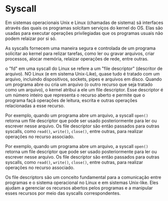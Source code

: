 # Syscall 

Em sistemas operacionais Unix e Linux (chamadas de sistema) sã interfaces através das quais os programas solcitam serviços do kernel do OS. Elas são usadas para executar operações privilegiadas que os programas usuais não podem relaizar por si só.

As syscalls fornecem uma maneira segura e controlada de um programa solicitar ao kernel para relizar tarefas, como ler ou gravar arquivos, criar processos, alocar memória, relaizar operações de rede, entre outras. 

o "fd" em uma syscall do Linux se refere a um "file descriptor" (descritor de arquivo). NO Linux (e em sistema Unix-Like), quase tudo é tratado com um arquivo, incluindo dispositivos, sockets, pipes e arquivos em disco. Quando um programa abre ou cria um arquivo (o outro recurso que seja tratado como um arquivo), o kernel atribui a ele um file descriptor. Esse descriptor é um número inteiro que representa o recurso aberto e permite que o programa façã operações de leitura, escrita e outras operações relacionadas a esse recurso.

Por exemplo, quando um programa abre um arquivo, a syscall `open()` retorna um file descriptor que pode ser usado posteriormente para ler ou escrever nesse arquivo. Os file descriptor são então passados para outras syscalls, como `read()`, `write()`, `close()`, entre outras, para realizar operações no recurso associado. 

Por exemplo, quando um programa abre um arquivo, a syscall `open()` retorna um file descriptor que pode ser usado posteriormente para ler ou escrever nesse arquivo. Os file descriptor são então passados para outras syscalls, como `read()`, `write()`, `close()`, entre outras, para realizar operações no recurso associado.

Os file descriptors são um conceito fundamental para a comunicação entre programas e o sistema operacional no Linux e em sistemas Unix-like. Eles ajudam a gerenciar os recursos abertos pelos programas e a manipular esses recursos por meio das syscalls correspondentes. 
